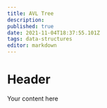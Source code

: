 ```yaml
---
title: AVL Tree
description: 
published: true
date: 2021-11-04T18:37:55.101Z
tags: data-structures
editor: markdown
---
```


# Header
Your content here